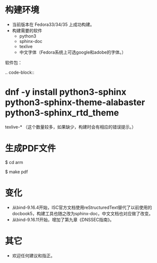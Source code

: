 
# 构建环境
* 当前版本在 Fedora33/34/35 上成功构建。
* 构建需要的软件
  * python3
  * sphinx-doc
  * texlive
  * 中文字体（Fedora系统上可选google和adobe的字体。）

软件包：

.. code-block:: 
   # dnf -y install python3-sphinx python3-sphinx-theme-alabaster python3-sphinx_rtd_theme

texlive-* （这个数量较多，如果缺少，构建时会有相应的错误提示。）

# 生成PDF文件

$ cd arm

$ make pdf

# 变化
* 从bind-9.16.4开始，ISC官方文档使用reStructuredText替代了以前使用的docbook5，构建工具也随之改为sphinx-doc，中文文档也对应做了改变。
* 从bind-9.16.11开始，增加了第九章《DNSSEC指南》。

# 其它
* 欢迎任何建议和指正。
